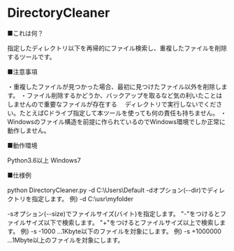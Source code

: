 # DirectoryCleaner

■これは何？

指定したディレクトリ以下を再帰的にファイル検索し、重複したファイルを削除するツールです。

■注意事項

・重複したファイルが見つかった場合、最初に見つけたファイル以外を削除します。
・ファイル削除するかどうか、バックアップを取るなど気の利いたことはしませんので重要なファイルが存在する
　ディレクトリで実行しないでください。たとえばCドライブ指定して本ツールを使っても何の責任も持ちません。
・Windowsのファイル構造を前提に作られているのでWindows環境でしか正常に動作しません。

■動作環境

Python3.6以上
Windows7

■仕様例

python DirectoryCleaner.py -d C:\Users\Default
-dオプション(--dir)でディレクトリを指定します。
例) -d C:\usr\myfolder

-sオプション(--size)でファイルサイズ(バイト)を指定します。
"-"をつけるとファイルサイズ以下で検索します。
"+"をつけるとファイルサイズ以上で検索します。
例) -s -1000  …1Kbyte以下のファイルを対象にします。
例) -s +1000000  …1Mbyte以上のファイルを対象にします。


